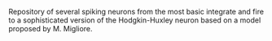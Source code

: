 Repository of several spiking neurons from the most basic integrate and fire to a sophisticated version of the Hodgkin-Huxley neuron based on a model proposed by M. Migliore.
